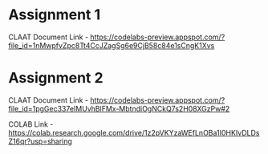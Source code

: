 # Assignment 1
CLAAT Document Link  - https://codelabs-preview.appspot.com/?file_id=1nMwpfvZpc8Tt4CcJZagSg6e9CjB58c84e1sCngK1Xvs

# Assignment 2
CLAAT Document Link - https://codelabs-preview.appspot.com/?file_id=1pgGec337eIMUvhBlFMx-MbtndiOgNCkQ7s2H08XGzPw#2

COLAB Link - https://colab.research.google.com/drive/1z2pVKYzaWEfLnOBa1I0HKIvDLDsZ16qr?usp=sharing

